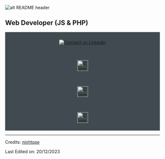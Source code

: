![alt README header](https://raw.githubusercontent.com/ninhtqse/ninhtqse/main/header_.png)

## Web Developer (JS & PHP)

<div align="center" style="background:#414a50; padding: 25px 0;">
     <a href="https://www.linkedin.com/in/ninhtqse/">
        <img src="https://raw.githubusercontent.com/ninhtqse/ninhtqse/d8f3dd91acb99ac360fe536167d5497cc429b6df/linkedin.svg" alt="Connect on Linkedin">
    </a>
</div>
<div align="center" style="background:#414a50; padding: 25px 0;">
     <a href="https://github.com/ninhtqse">
        <img src="https://raw.githubusercontent.com/ninhtqse/ninhtqse/4af56ba3a1990762e13be31d9bdf918366010b6d/github.svg" width="35px" height="35px" alt="Connect on Github">
    </a>
</div>
<div align="center" style="background:#414a50; padding: 25px 0;">
     <a href="https://www.instagram.com/ninhtqse">
        <img src="https://raw.githubusercontent.com/ninhtqse/ninhtqse/4af56ba3a1990762e13be31d9bdf918366010b6d/instagram.svg" width="35px" height="35px"  alt="Connect on Github">
    </a>
</div>
<div align="center" style="background:#414a50; padding: 25px 0;">
     <a href="https://www.facebook.com/ninhtqse">
        <img src="https://raw.githubusercontent.com/ninhtqse/ninhtqse/4af56ba3a1990762e13be31d9bdf918366010b6d/facebook.svg" width="35px" height="35px" alt="Connect on Github">
    </a>
</div>

-----
Credits: [ninhtqse](https://github.com/ninhtqse)

Last Edited on: 20/12/2023
